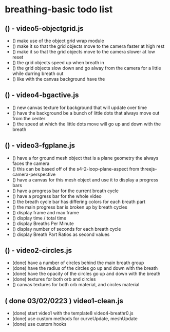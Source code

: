 # breathing-basic todo list

## () - video5-objectgrid.js
* () make use of the object grid wrap module
* () make it so that the grid objects move to the camera faster at high rest
* () make it so that the grid objects move to the camera slower at low reset
* () the grid objects speed up when breath in
* () the grid objects slow down and go alway from the camera for a little while durring breath out
* () like with the canvas background have the

## () - video4-bgactive.js
* () new canvas texture for background that will update over time
* () have the background be a bunch of little dots that always move out from the center
* () the speed at which the little dots move will go up and down with the breath

## () - video3-fgplane.js
* () have a for ground mesh object that is a plane geometry the always faces the camera
* () this can be based off of the s4-2-loop-plane-aspect from threejs-camera-perspective
* () have a canvas for this mesh object and use it to display a progress bars
* () have a progress bar for the current breath cycle
* () have a progress bar for the whole video
* () the breath cycle bar has differing colors for each breath part
* () the main progress bar is broken up by breath cycles
* () display frame and max frame
* () display time / total time
* () display Breaths Per Minute
* () display number of seconds for each breath cycle
* () display Breath Part Ratios as second values

## () - video2-circles.js
* (done) have a number of circles behind the main breath group
* (done) have the radius of the circles go up and down with the breath
* (done) have the opacity of the circles go up and down with the breath
* (done) textures for both orb and circles
* () canvas textures for both orb material, and circles material

## ( done 03/02/0223 ) video1-clean.js
* (done) start video1 with the template8 video4-breathr0.js
* (done) use custom methods for curveUpdate, meshUpdate
* (done) use custom hooks
